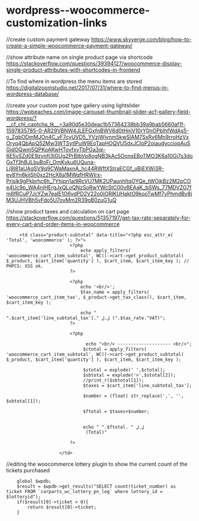 # wordpress--woocommerce-customization-links

//create custom payment gateway
https://www.skyverge.com/blog/how-to-create-a-simple-woocommerce-payment-gateway/

//show attribute name on single product page via shortcode
https://stackoverflow.com/questions/39394127/woocommerce-display-single-product-attributes-with-shortcodes-in-frontend

//To find where in wordpress the menu items are stored 
https://digitalzoomstudio.net/2017/07/31/where-to-find-menus-in-wordpress-database/

//create your custom post type gallery using lightslider
https://wpbeaches.com/image-carousel-thumbnail-slider-acf-gallery-field-wordpress/?__cf_chl_captcha_tk__=3a90d5e30deac1b57364238bb39a9bab5660af1f-1597835785-0-AR29VBNW4JLEFGxfnBWV6d0tHniV10rY0nOPblhfWdAs5-o_ZgbODmMJOn4C_vF7cyUVD5_YVzjWjvnm5kwSlAM7SxRv6Mn9rroHzVxOryq4QbApQ52Mw3WTSytlPuW9EoTapHOQVU5dxJCIpP2oiaudycciopAuSGidOQwm5QPKoAKwHTovfxyTbPGa3qi-6E5vSZd0E9zynfj3IGUg2PrBlbVp8ogNB3kAc5OonsEBoTMO3K6a10Gi7s3doGxTf3hBJLbuBoFi_OmKvku6UQuna-Lj9I81aUAqSV9q9CWaMaxnA_hc44RWftXStraECGf_uBiEXWi3R-ev8Yn6kijSh0xz2HcX8a1MWqfHRWIrx-Prjslk9gPkbrhc6h_7Yhipn1ai9RcVU7MK2UPaunhltqOYQe_tWOjkBz2M2pCOe4Uc9p_WA4njHErgJxQLoQNzSoRwYWcStC00vBEAaK_bSWs_77MDVZG7fm8fRCuP7JcYZw7eaIE1O6vdPD2V22o0iORlKUHaktO9kooTwMf7yPhmdBv8jM3UJHVBh5vFdo5U7ovMm2R39oB0zuG1uQ

//show product taxes and calculation on cart page 
https://stackoverflow.com/questions/51357197/get-tax-rate-separately-for-every-cart-and-order-items-in-woocommerce

		 <td class="product-subtotal" data-title="<?php esc_attr_e( 'Total', 'woocommerce' ); ?>">
                            <?php
                                echo apply_filters( 'woocommerce_cart_item_subtotal', WC()->cart->get_product_subtotal( $_product, $cart_item['quantity'] ), $cart_item, $cart_item_key ); // PHPCS: XSS ok.
                            ?>
                            
                            <?php
                                echo '<br/>';
							    $tax_name = apply_filters( 'woocommerce_cart_item_tax', $_product->get_tax_class(), $cart_item, $cart_item_key );
                                           
                                echo "  ".$cart_item['line_subtotal_tax']." ل.ل (".$tax_rate."VAT)";
							?>
							
							<?php 
							    
							      echo "<br/> -------------------- <br/>";
							     $ctotal = apply_filters( 'woocommerce_cart_item_subtotal', WC()->cart->get_product_subtotal( $_product, $cart_item['quantity'] ), $cart_item, $cart_item_key );
							     
							     $stotal = explode(' ',$ctotal);
							     $sbtotal = explode('>',$stotal[2]);
							     //print_r($sbtotal[1]);
							     $taxes = $cart_item['line_subtotal_tax'];
							     
							     $number = (float) str_replace(',', '', $sbtotal[1]);
							     
							     $ftotal = $taxes+$number;
							     
							     
							     echo " ".$ftotal. " ل.ل 
							      (Total)"
							
							?>
							
                        </td>



//editing the woocommerce lottery plugin to show the current count of the tickets purchased 

        global $wpdb; 
        $result = $wpdb->get_results("SELECT count(ticket_number) as ticket FROM `carparts_wc_lottery_pn_log` where lottery_id = $lotteryid"); 
        if($result[0]->ticket > 0){
            return $result[0]->ticket;
        }
